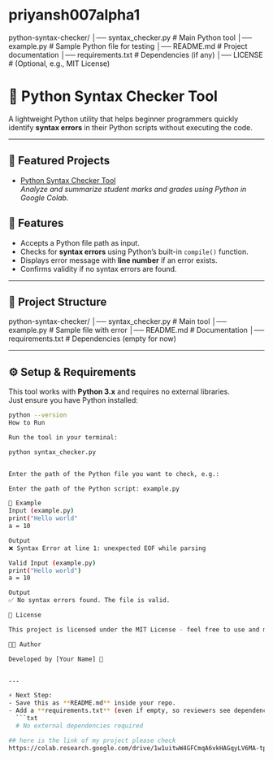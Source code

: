 # priyansh007alpha1
python-syntax-checker/
│── syntax_checker.py      # Main Python tool
│── example.py             # Sample Python file for testing
│── README.md              # Project documentation
│── requirements.txt       # Dependencies (if any)
│── LICENSE                # (Optional, e.g., MIT License)

# 🐍 Python Syntax Checker Tool

A lightweight Python utility that helps beginner programmers quickly identify **syntax errors** in their Python scripts without executing the code.  

---
## 🚀 Featured Projects

- [Python Syntax Checker Tool](https://colab.research.google.com/drive/1w1uitwW4GFCmqA6vkHAGqyLV6MA-tpWv?usp=sharing)  
  *Analyze and summarize student marks and grades using Python in Google Colab.*

## 📌 Features
- Accepts a Python file path as input.
- Checks for **syntax errors** using Python’s built-in `compile()` function.
- Displays error message with **line number** if an error exists.
- Confirms validity if no syntax errors are found.

---

## 📂 Project Structure
python-syntax-checker/
│── syntax_checker.py # Main tool
│── example.py # Sample file with error
│── README.md # Documentation
│── requirements.txt # Dependencies (empty for now)


---

## ⚙️ Setup & Requirements
This tool works with **Python 3.x** and requires no external libraries.  
Just ensure you have Python installed:

```bash
python --version
How to Run

Run the tool in your terminal:

python syntax_checker.py


Enter the path of the Python file you want to check, e.g.:

Enter the path of the Python script: example.py

📝 Example
Input (example.py)
print("Hello world"
a = 10

Output
❌ Syntax Error at line 1: unexpected EOF while parsing

Valid Input (example.py)
print("Hello world")
a = 10

Output
✅ No syntax errors found. The file is valid.

📄 License

This project is licensed under the MIT License - feel free to use and modify.

👨‍💻 Author

Developed by [Your Name] 🚀


---

⚡ Next Step:  
- Save this as **README.md** inside your repo.  
- Add a **requirements.txt** (even if empty, so reviewers see dependencies are considered).  
  ```txt
  # No external dependencies required

## here is the link of my project please check
https://colab.research.google.com/drive/1w1uitwW4GFCmqA6vkHAGqyLV6MA-tpWv?usp=sharing

